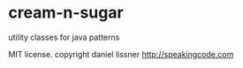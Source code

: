 cream-n-sugar
=============

utility classes for java patterns

MIT license. copyright daniel lissner http://speakingcode.com
